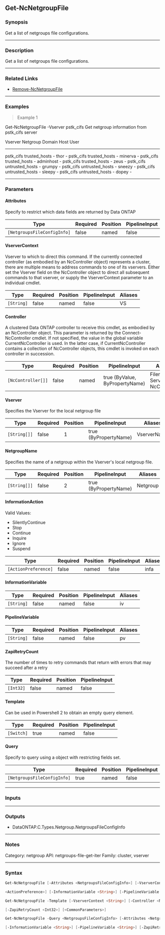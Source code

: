 Get-NcNetgroupFile
------------------

### Synopsis
Get a list of netgroups file configurations.

---

### Description

Get a list of netgroups file configurations.

---

### Related Links
* [Remove-NcNetgroupFile](Remove-NcNetgroupFile)

---

### Examples
> Example 1

Get-NcNetgroupFile -Vserver pstk_cifs
Get netgroup information from pstk_cifs server

Vserver              Netgroup             Domain                         Host       User
-------              --------             ------                         ----       ----
pstk_cifs            trusted_hosts        -                              thor       -
pstk_cifs            trusted_hosts        -                              minerva    -
pstk_cifs            trusted_hosts        -                              adminhost  -
pstk_cifs            trusted_hosts        -                              zeus       -
pstk_cifs            untrusted_hosts      -                              grumpy     -
pstk_cifs            untrusted_hosts      -                              sneezy     -
pstk_cifs            untrusted_hosts      -                              sleepy     -
pstk_cifs            untrusted_hosts      -                              dopey      -

---

### Parameters
#### **Attributes**
Specify to restrict which data fields are returned by Data ONTAP

|Type                       |Required|Position|PipelineInput|
|---------------------------|--------|--------|-------------|
|`[NetgroupsFileConfigInfo]`|false   |named   |false        |

#### **VserverContext**
Vserver to which to direct this command.  If the currently connected controller (as embodied by an NcController object) represents a cluster, there are multiple means to address commands to one of its vservers.  Either set the Vserver field on the NcController object to direct all subsequent commands to that vserver, or supply the VserverContext parameter to an individual cmdlet.

|Type      |Required|Position|PipelineInput|Aliases|
|----------|--------|--------|-------------|-------|
|`[String]`|false   |named   |false        |VS     |

#### **Controller**
A clustered Data ONTAP controller to receive this cmdlet, as embodied by an NcController object.  This parameter is returned by the Connect-NcController cmdlet.  If not specified, the value in the global variable CurrentNcController is used.  In the latter case, if CurrentNcController contains a collection of NcController objects, this cmdlet is invoked on each controller in succession.

|Type              |Required|Position|PipelineInput                 |Aliases                          |
|------------------|--------|--------|------------------------------|---------------------------------|
|`[NcController[]]`|false   |named   |true (ByValue, ByPropertyName)|Filer<br/>Server<br/>NcController|

#### **Vserver**
Specifies the Vserver for the local netgroup file

|Type        |Required|Position|PipelineInput        |Aliases    |
|------------|--------|--------|---------------------|-----------|
|`[String[]]`|false   |1       |true (ByPropertyName)|VserverName|

#### **NetgroupName**
Specifies the name of a netgroup within the Vserver's local netgroup file.

|Type        |Required|Position|PipelineInput        |Aliases |
|------------|--------|--------|---------------------|--------|
|`[String[]]`|false   |2       |true (ByPropertyName)|Netgroup|

#### **InformationAction**

Valid Values:

* SilentlyContinue
* Stop
* Continue
* Inquire
* Ignore
* Suspend

|Type                |Required|Position|PipelineInput|Aliases|
|--------------------|--------|--------|-------------|-------|
|`[ActionPreference]`|false   |named   |false        |infa   |

#### **InformationVariable**

|Type      |Required|Position|PipelineInput|Aliases|
|----------|--------|--------|-------------|-------|
|`[String]`|false   |named   |false        |iv     |

#### **PipelineVariable**

|Type      |Required|Position|PipelineInput|Aliases|
|----------|--------|--------|-------------|-------|
|`[String]`|false   |named   |false        |pv     |

#### **ZapiRetryCount**
The number of times to retry commands that return with errors that may succeed after a retry

|Type     |Required|Position|PipelineInput|
|---------|--------|--------|-------------|
|`[Int32]`|false   |named   |false        |

#### **Template**
Can be used in Powershell 2 to obtain an empty query element.

|Type      |Required|Position|PipelineInput|
|----------|--------|--------|-------------|
|`[Switch]`|true    |named   |false        |

#### **Query**
Specify to query using a object with restricting fields set.

|Type                       |Required|Position|PipelineInput|
|---------------------------|--------|--------|-------------|
|`[NetgroupsFileConfigInfo]`|true    |named   |false        |

---

### Inputs

---

### Outputs
* DataONTAP.C.Types.Netgroup.NetgroupsFileConfigInfo

---

### Notes
Category: netgroup
API: netgroups-file-get-iter
Family: cluster, vserver

---

### Syntax
```PowerShell
Get-NcNetgroupFile [-Attributes <NetgroupsFileConfigInfo>] [-VserverContext <String>] [-Controller <NcController[]>] [[-Vserver] <String[]>] [[-NetgroupName] <String[]>] [-InformationAction 
```
```PowerShell
<ActionPreference>] [-InformationVariable <String>] [-PipelineVariable <String>] [-ZapiRetryCount <Int32>] [<CommonParameters>]
```
```PowerShell
Get-NcNetgroupFile -Template [-VserverContext <String>] [-Controller <NcController[]>] [-InformationAction <ActionPreference>] [-InformationVariable <String>] [-PipelineVariable <String>] 
```
```PowerShell
[-ZapiRetryCount <Int32>] [<CommonParameters>]
```
```PowerShell
Get-NcNetgroupFile -Query <NetgroupsFileConfigInfo> [-Attributes <NetgroupsFileConfigInfo>] [-VserverContext <String>] [-Controller <NcController[]>] [-InformationAction <ActionPreference>] 
```
```PowerShell
[-InformationVariable <String>] [-PipelineVariable <String>] [-ZapiRetryCount <Int32>] [<CommonParameters>]
```

